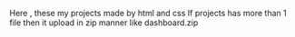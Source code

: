 Here , these my projects made by html and css 
If projects has more than 1 file then it upload in zip manner like dashboard.zip
